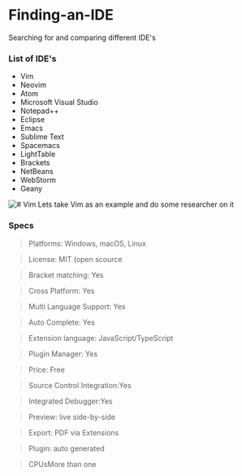 # Finding-an-IDE
Searching for and comparing different IDE's

### List of IDE's

* Vim
* Neovim
* Atom
* Microsoft Visual Studio
* Notepad++
* Eclipse
* Emacs
* Sublime Text
* Spacemacs
* LightTable
* Brackets
* NetBeans
* WebStorm
* Geany
  
  
![# Vim](https://upload.wikimedia.org/wikipedia/commons/thumb/9/9f/Vimlogo.svg/1200px-Vimlogo.svg.png)
Lets take Vim as an example and do some researcher on it

### Specs
> Platforms: Windows, macOS, Linux

> License: MIT (open scource

> Bracket matching: Yes

> Cross Platform: Yes

> Multi Language Support: Yes

> Auto Complete: Yes

> Extension language: JavaScript/TypeScript

> Plugin Manager: Yes

> Price: Free

> Source Control Integration:Yes

> Integrated Debugger:Yes

> Preview: live side-by-side

> Export: PDF via Extensions

> Plugin: auto generated

> CPUsMore than one

